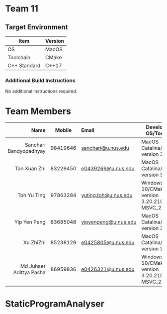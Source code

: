 # Team 11

## Target Environment

Item | Version
-|-
OS | MacOS
Toolchain | CMake 
C++ Standard | C++17

### Additional Build Instructions

No additional instructions required.

# Team Members

Name | Mobile | Email | Development OS/Toolchain
-:|:-:|:-|-|
Sanchari Bandyopadhyay | 98419646 | sanchari@u.nus.edu | MacOS Catalina/CMake version 3.21.1
Tan Xuan Zhi | 83229450 | e0439269@u.nus.edu | MacOS Catalina/CMake version 3.20.5
Toh Yu Ting | 97863284 | yuting.toh@u.nus.edu | Windows 10/CMake version 3.20.21032501-MSVC_2
Yip Yen Peng | 83685048 | yipyenpeng@u.nus.edu | MacOS Catalina/CMake version 3.21.2
Xu ZhiZhi | 85238129 | e0425805@u.nus.edu | MacOS Catalina/CMake version 3.21.1
Md Juhaer Adittya Pasha | 86959836 | e0426321@u.nus.edu | Windows 10/CMake version 3.20.21032501-MSVC_2
# StaticProgramAnalyser
